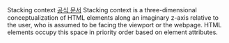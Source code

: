 Stacking context
[공식 문서](https://developer.mozilla.org/en-US/docs/Web/CSS/CSS_positioned_layout/Understanding_z-index/Stacking_context)
Stacking context is a three-dimensional conceptualization of HTML elements along an imaginary z-axis relative to the user, who is assumed to be facing the viewport or the webpage. HTML elements occupy this space in priority order based on element attributes.
